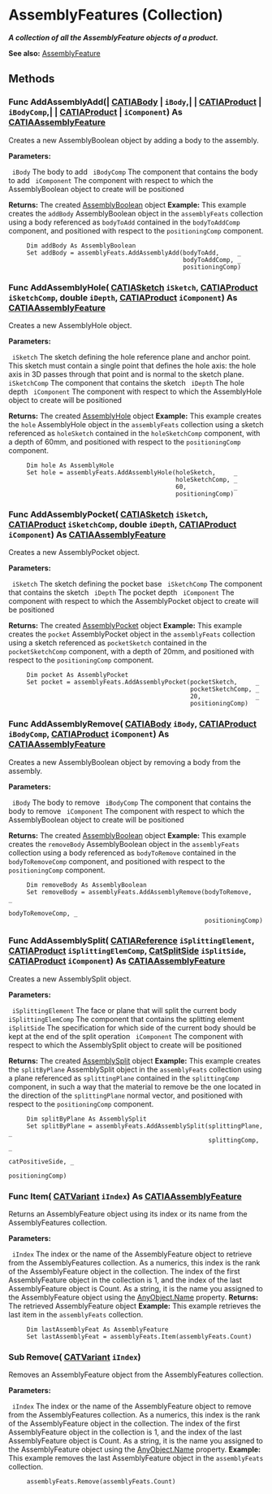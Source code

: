 # AssemblyFeatures (Collection)

**_A collection of all the AssemblyFeature objects of a product._**

**See also:**      [AssemblyFeature](../CATAssemblyInterfaces/interface_AssemblyFeature_48484.md)

## Methods

### Func **AddAssemblyAdd**(| [CATIABody](../MecModInterfaces/interface_Body_3736.md) | `iBody`,| | [CATIAProduct](../ProductStructureInterfaces/interface_Product_11223.md) | `iBodyComp`,| | [CATIAProduct](../ProductStructureInterfaces/interface_Product_11223.md) | `iComponent`) As [CATIAAssemblyFeature](../CATAssemblyInterfaces/interface_AssemblyFeature_48484.md)

   Creates a new AssemblyBoolean object by adding a body to the assembly.

**Parameters:**

` iBody`      The body to add
` iBodyComp`      The component that contains the body to add
` iComponent`      The component with respect to which the AssemblyBoolean object to create will be positioned

**Returns:**      The created [AssemblyBoolean](../CATAssemblyInterfaces/interface_AssemblyBoolean_47926.md) object  **Example:**      This example creates the `addBody` AssemblyBoolean object in the `assemblyFeats` collection using a body referenced as `bodyToAdd` contained in the `bodyToAddComp` component, and positioned with respect to the `positioningComp` component.

```VBScript
     Dim addBody As AssemblyBoolean
     Set addBody = assemblyFeats.AddAssemblyAdd(bodyToAdd,     _
                                                bodyToAddComp, _
                                                positioningComp)

```

### Func **AddAssemblyHole**( [CATIASketch](../SketcherInterfaces/interface_Sketch_8026.md)  `iSketch`,  [CATIAProduct](../ProductStructureInterfaces/interface_Product_11223.md)  `iSketchComp`,  double  `iDepth`,  [CATIAProduct](../ProductStructureInterfaces/interface_Product_11223.md)  `iComponent`) As [CATIAAssemblyFeature](../CATAssemblyInterfaces/interface_AssemblyFeature_48484.md)

   Creates a new AssemblyHole object.

**Parameters:**

` iSketch`      The sketch defining the hole reference plane and anchor point.
This sketch must contain a single point that defines the hole axis: the hole axis in 3D passes through that point and is normal to the sketch plane.
` iSketchComp`      The component that contains the sketch
` iDepth`      The hole depth
` iComponent`      The component with respect to which the AssemblyHole object to create will be positioned

**Returns:**      The created [AssemblyHole](../CATAssemblyInterfaces/interface_AssemblyHole_30806.md) object  **Example:**      This example creates the `hole` AssemblyHole object in the `assemblyFeats` collection using a sketch referenced as `holeSketch` contained in the `holeSketchComp` component, with a depth of 60mm, and positioned with respect to the `positioningComp` component.

```VBScript
     Dim hole As AssemblyHole
     Set hole = assemblyFeats.AddAssemblyHole(holeSketch,     _
                                              holeSketchComp, _
                                              60,             _
                                              positioningComp)

```

### Func **AddAssemblyPocket**( [CATIASketch](../SketcherInterfaces/interface_Sketch_8026.md)  `iSketch`,  [CATIAProduct](../ProductStructureInterfaces/interface_Product_11223.md)  `iSketchComp`,  double  `iDepth`,  [CATIAProduct](../ProductStructureInterfaces/interface_Product_11223.md)  `iComponent`) As [CATIAAssemblyFeature](../CATAssemblyInterfaces/interface_AssemblyFeature_48484.md)

   Creates a new AssemblyPocket object.

**Parameters:**

` iSketch`      The sketch defining the pocket base
` iSketchComp`      The component that contains the sketch
` iDepth`      The pocket depth
` iComponent`      The component with respect to which the AssemblyPocket object to create will be positioned

**Returns:**      The created [AssemblyPocket](../CATAssemblyInterfaces/interface_AssemblyPocket_42326.md) object  **Example:**      This example creates the `pocket` AssemblyPocket object in the `assemblyFeats` collection using a sketch referenced as `pocketSketch` contained in the `pocketSketchComp` component, with a depth of 20mm, and positioned with respect to the `positioningComp` component.

```VBScript
     Dim pocket As AssemblyPocket
     Set pocket = assemblyFeats.AddAssemblyPocket(pocketSketch,     _
                                                  pocketSketchComp, _
                                                  20,               _
                                                  positioningComp)

```

### Func **AddAssemblyRemove**( [CATIABody](../MecModInterfaces/interface_Body_3736.md)  `iBody`,  [CATIAProduct](../ProductStructureInterfaces/interface_Product_11223.md)  `iBodyComp`,  [CATIAProduct](../ProductStructureInterfaces/interface_Product_11223.md)  `iComponent`) As [CATIAAssemblyFeature](../CATAssemblyInterfaces/interface_AssemblyFeature_48484.md)

   Creates a new AssemblyBoolean object by removing a body from the assembly.

**Parameters:**

` iBody`      The body to remove
` iBodyComp`      The component that contains the body to remove
` iComponent`      The component with respect to which the AssemblyBoolean object to create will be positioned

**Returns:**      The created [AssemblyBoolean](../CATAssemblyInterfaces/interface_AssemblyBoolean_47926.md) object  **Example:**      This example creates the `removeBody` AssemblyBoolean object in the `assemblyFeats` collection using a body referenced as `bodyToRemove` contained in the `bodyToRemoveComp` component, and positioned with respect to the `positioningComp` component.

```VBScript
     Dim removeBody As AssemblyBoolean
     Set removeBody = assemblyFeats.AddAssemblyRemove(bodyToRemove,     _
                                                      bodyToRemoveComp, _
                                                      positioningComp)

```

### Func **AddAssemblySplit**( [CATIAReference](../InfInterfaces/interface_Reference_17481.md)  `iSplittingElement`,  [CATIAProduct](../ProductStructureInterfaces/interface_Product_11223.md)  `iSplittingElemComp`,  [CatSplitSide](../PartInterfaces/enum_CatSplitSide_30158.md)  `iSplitSide`,  [CATIAProduct](../ProductStructureInterfaces/interface_Product_11223.md)  `iComponent`) As [CATIAAssemblyFeature](../CATAssemblyInterfaces/interface_AssemblyFeature_48484.md)

   Creates a new AssemblySplit object.

**Parameters:**

` iSplittingElement`      The face or plane that will split the current body
` iSplittingElemComp`      The component that contains the splitting element
` iSplitSide`      The specification for which side of the current body should be kept at the end of the split operation
` iComponent`      The component with respect to which the AssemblySplit object to create will be positioned

**Returns:**      The created [AssemblySplit](../CATAssemblyInterfaces/interface_AssemblySplit_37076.md) object  **Example:**      This example creates the `splitByPlane` AssemblySplit object in the `assemblyFeats` collection using a plane referenced as `splittingPlane` contained in the `splittingComp` component, in such a way that the material to remove be the one located in the direction of the `splittingPlane` normal vector, and positioned with respect to the `positioningComp` component.

```VBScript
     Dim splitByPlane As AssemblySplit
     Set splitByPlane = assemblyFeats.AddAssemblySplit(splittingPlane,  _
                                                       splittingComp,   _
                                                       catPositiveSide, _
                                                       positioningComp)

```

### Func **Item**( [CATVariant](../System/typedef_CATVariant_20656.md)  `iIndex`) As [CATIAAssemblyFeature](../CATAssemblyInterfaces/interface_AssemblyFeature_48484.md)

   Returns an AssemblyFeature object using its index or its name from the AssemblyFeatures collection.

**Parameters:**

` iIndex`      The index or the name of the AssemblyFeature object to retrieve from the AssemblyFeatures collection. As a numerics, this index is the rank of the AssemblyFeature object in the collection. The index of the first AssemblyFeature object in the collection is 1, and the index of the last AssemblyFeature object is Count. As a string, it is the name you assigned to the AssemblyFeature object using the
[AnyObject.Name](../System/interface_AnyObject_17321.htm#Name) property.  **Returns:**      The retrieved AssemblyFeature object  **Example:**      This example retrieves the last item in the `assemblyFeats` collection.

```VBScript
     Dim lastAssemblyFeat As AssemblyFeature
     Set lastAssemblyFeat = assemblyFeats.Item(assemblyFeats.Count)

```

### Sub **Remove**( [CATVariant](../System/typedef_CATVariant_20656.md)  `iIndex`)

   Removes an AssemblyFeature object from the AssemblyFeatures collection.

**Parameters:**

` iIndex`      The index or the name of the AssemblyFeature object to remove from the AssemblyFeatures collection. As a numerics, this index is the rank of the AssemblyFeature object in the collection. The index of the first AssemblyFeature object in the collection is 1, and the index of the last AssemblyFeature object is Count. As a string, it is the name you assigned to the AssemblyFeature object using the
[AnyObject.Name](../System/interface_AnyObject_17321.htm#Name) property.  **Example:**      This example removes the last AssemblyFeature object in the `assemblyFeats` collection.

```VBScript
     assemblyFeats.Remove(assemblyFeats.Count)

```